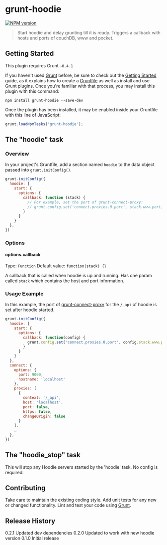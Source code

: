 # grunt-hoodie

[![NPM version](https://badge.fury.io/js/grunt-hoodie.png)](http://badge.fury.io/js/grunt-hoodie)

> Start hoodie and delay grunting till it is ready. Triggers a callback with hosts and ports of couchDB, www and pocket.

## Getting Started
This plugin requires Grunt `~0.4.1`

If you haven't used [Grunt](http://gruntjs.com/) before, be sure to check out the [Getting Started](http://gruntjs.com/getting-started) guide, as it explains how to create a [Gruntfile](http://gruntjs.com/sample-gruntfile) as well as install and use Grunt plugins. Once you're familiar with that process, you may install this plugin with this command:

```shell
npm install grunt-hoodie --save-dev
```

Once the plugin has been installed, it may be enabled inside your Gruntfile with this line of JavaScript:

```js
grunt.loadNpmTasks('grunt-hoodie');
```

## The "hoodie" task

### Overview
In your project's Gruntfile, add a section named `hoodie` to the data object passed into `grunt.initConfig()`.

```js
grunt.initConfig({
  hoodie: {
    start: {
      options: {
        callback: function (stack) {
          // For example, set the port of grunt-connect-proxy:
          // grunt.config.set('connect.proxies.0.port', stack.www.port);
        }
      }
    }
  },
})
```

### Options

#### options.callback

Type: `Function`
Default value: `function(stack) {}`

A callback that is called when hoodie is up and running. Has one param called `stack` which contains the host and port information.

### Usage Example

In this example, the port of [grunt-connect-proxy](https://npmjs.org/package/grunt-connect-proxy) for the `/_api` of hoodie is set after hoodie started.

```js
grunt.initConfig({
  hoodie: {
    start: {
      options: {
        callback: function(config) {
          grunt.config.set('connect.proxies.0.port', config.stack.www.port);
        }
      }
    }
  },
  connect: {
    options: {
      port: 9000,
      hostname: 'localhost'
    },
    proxies: [
      {
        context: '/_api',
        host: 'localhost',
        port: false,
        https: false,
        changeOrigin: false
      }
    ],
    …
  },
})
```

## The "hoodie\_stop" task

This will stop any Hoodie servers started by the 'hoodie' task. No config
is required.

## Contributing

Take care to maintain the existing coding style. Add unit tests for any new or changed functionality. Lint and test your code using [Grunt](http://gruntjs.com/).

## Release History

0.2.1 Updated dev dependencies
0.2.0 Updated to work with new hoodie version
0.1.0 Initial release
